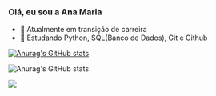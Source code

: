 ### Olá, eu sou a Ana Maria

- 🔭 Atualmente em transição de carreira
- 🌱 Estudando Python, SQL(Banco de Dados), Git e Github

 
 [![Anurag's GitHub stats](https://github-readme-stats.vercel.app/api?username=anacruvinelgo)](https://github.com/anacruvinelgo/github-readme-stats)
 
![Anurag's GitHub stats](https://github-readme-stats.vercel.app/api?username=anacruvinelgo&hide=contribs,prs)


 

 






 
 

 
  <a href="https://www.linkedin.com/in/ana-maria-cruvinel-gomes-de-oliveira-406a91130/" target="_blank"><img src="https://img.shields.io/badge/-LinkedIn-%230077B5?style=for-the-badge&logo=linkedin&logoColor=white" target="_blank"></a>





